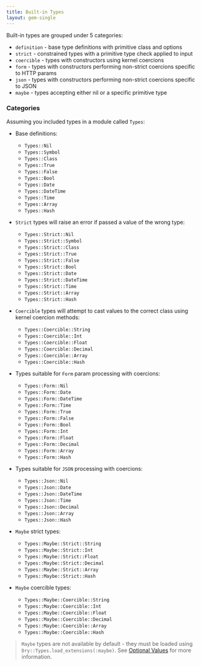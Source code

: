 ```yaml
---
title: Built-in Types
layout: gem-single
---
```


Built-in types are grouped under 5 categories:

- `definition` - base type definitions with primitive class and options
- `strict` - constrained types with a primitive type check applied to input
- `coercible` - types with constructors using kernel coercions
- `form` - types with constructors performing non-strict coercions specific to HTTP params
- `json` - types with constructors performing non-strict coercions specific to JSON
- `maybe` - types accepting either nil or a specific primitive type

### Categories

Assuming you included types in a module called `Types`:

* Base definitions:
  - `Types::Nil`
  - `Types::Symbol`
  - `Types::Class`
  - `Types::True`
  - `Types::False`
  - `Types::Bool`
  - `Types::Date`
  - `Types::DateTime`
  - `Types::Time`
  - `Types::Array`
  - `Types::Hash`

* `Strict` types will raise an error if passed a value of the wrong type:
  - `Types::Strict::Nil`
  - `Types::Strict::Symbol`
  - `Types::Strict::Class`
  - `Types::Strict::True`
  - `Types::Strict::False`
  - `Types::Strict::Bool`
  - `Types::Strict::Date`
  - `Types::Strict::DateTime`
  - `Types::Strict::Time`
  - `Types::Strict::Array`
  - `Types::Strict::Hash`

* `Coercible` types will attempt to cast values to the correct class using kernel coercion methods:
  - `Types::Coercible::String`
  - `Types::Coercible::Int`
  - `Types::Coercible::Float`
  - `Types::Coercible::Decimal`
  - `Types::Coercible::Array`
  - `Types::Coercible::Hash`

* Types suitable for `Form` param processing with coercions:
  - `Types::Form::Nil`
  - `Types::Form::Date`
  - `Types::Form::DateTime`
  - `Types::Form::Time`
  - `Types::Form::True`
  - `Types::Form::False`
  - `Types::Form::Bool`
  - `Types::Form::Int`
  - `Types::Form::Float`
  - `Types::Form::Decimal`
  - `Types::Form::Array`
  - `Types::Form::Hash`

* Types suitable for `JSON` processing with coercions:
  - `Types::Json::Nil`
  - `Types::Json::Date`
  - `Types::Json::DateTime`
  - `Types::Json::Time`
  - `Types::Json::Decimal`
  - `Types::Json::Array`
  - `Types::Json::Hash`

* `Maybe` strict types:
  - `Types::Maybe::Strict::String`
  - `Types::Maybe::Strict::Int`
  - `Types::Maybe::Strict::Float`
  - `Types::Maybe::Strict::Decimal`
  - `Types::Maybe::Strict::Array`
  - `Types::Maybe::Strict::Hash`

* `Maybe` coercible types:
  - `Types::Maybe::Coercible::String`
  - `Types::Maybe::Coercible::Int`
  - `Types::Maybe::Coercible::Float`
  - `Types::Maybe::Coercible::Decimal`
  - `Types::Maybe::Coercible::Array`
  - `Types::Maybe::Coercible::Hash`

> `Maybe` types are not available by default - they must be loaded using `Dry::Types.load_extensions(:maybe)`. See [Optional Values](/gems/dry-types/optional-values) for more information.
